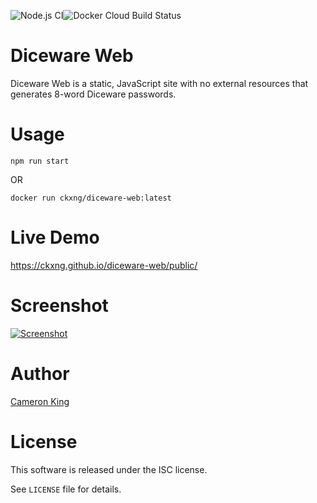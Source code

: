 ![Node.js CI](https://github.com/ckxng/diceware-web/workflows/Node.js%20CI/badge.svg)![Docker Cloud Build Status](https://img.shields.io/docker/cloud/build/ckxng/diceware-web)

# Diceware Web

Diceware Web is a static, JavaScript site with no external resources that
generates 8-word Diceware passwords.

# Usage

    npm run start

OR

    docker run ckxng/diceware-web:latest

# Live Demo

https://ckxng.github.io/diceware-web/public/

# Screenshot

[![Screenshot](https://ckxng.github.io/diceware-web/screenshot_thumb.png)](https://ckxng.github.io/diceware-web/screenshot.png)

# Author

[Cameron King](http://cameronking.me)

# License

This software is released under the ISC license.

See `LICENSE` file for details.
